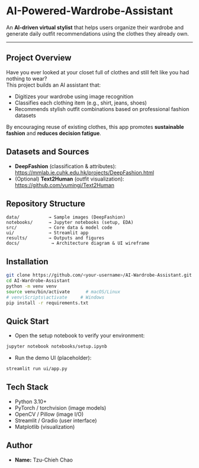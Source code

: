 # AI-Powered-Wardrobe-Assistant

An **AI-driven virtual stylist** that helps users organize their wardrobe and generate daily outfit recommendations using the clothes they already own.

---

## Project Overview
Have you ever looked at your closet full of clothes and still felt like you had nothing to wear?  
This project builds an AI assistant that:
- Digitizes your wardrobe using image recognition
- Classifies each clothing item (e.g., shirt, jeans, shoes)
- Recommends stylish outfit combinations based on professional fashion datasets

By encouraging reuse of existing clothes, this app promotes **sustainable fashion** and **reduces decision fatigue**.

##  Datasets and Sources
- **DeepFashion** (classification & attributes): https://mmlab.ie.cuhk.edu.hk/projects/DeepFashion.html
- (Optional) **Text2Human** (outfit visualization): https://github.com/yumingj/Text2Human


##  Repository Structure
```
data/           → Sample images (DeepFashion)
notebooks/      → Jupyter notebooks (setup, EDA)
src/            → Core data & model code
ui/             → Streamlit app
results/        → Outputs and figures
docs/            → Architecture diagram & UI wireframe
```

## Installation
```bash
git clone https://github.com/<your-username>/AI-Wardrobe-Assistant.git
cd AI-Wardrobe-Assistant
python -m venv venv
source venv/bin/activate      # macOS/Linux
# venv\Scripts\activate     # Windows
pip install -r requirements.txt
```

##  Quick Start
- Open the setup notebook to verify your environment:
```bash
jupyter notebook notebooks/setup.ipynb
```
- Run the demo UI (placeholder):
```bash
streamlit run ui/app.py
```

## Tech Stack
- Python 3.10+
- PyTorch / torchvision (image models)
- OpenCV / Pillow (image I/O)
- Streamlit / Gradio (user interface)
- Matplotlib (visualization)


## Author
* **Name:** Tzu-Chieh Chao

